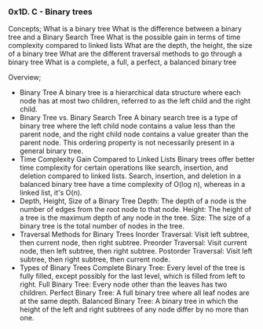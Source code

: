 ### 0x1D. C - Binary trees

Concepts;
What is a binary tree
What is the difference between a binary tree and a Binary Search Tree
What is the possible gain in terms of time complexity compared to linked lists
What are the depth, the height, the size of a binary tree
What are the different traversal methods to go through a binary tree
What is a complete, a full, a perfect, a balanced binary tree

Overview;
* Binary Tree
A binary tree is a hierarchical data structure where each node has at most two children, referred to as the left child and the right child.
* Binary Tree vs. Binary Search Tree
A binary search tree is a type of binary tree where the left child node contains a value less than the parent node, and the right child node contains a value greater than the parent node. This ordering property is not necessarily present in a general binary tree.
* Time Complexity Gain Compared to Linked Lists
Binary trees offer better time complexity for certain operations like search, insertion, and deletion compared to linked lists. Search, insertion, and deletion in a balanced binary tree have a time complexity of O(log n), whereas in a linked list, it's O(n).
* Depth, Height, Size of a Binary Tree
Depth: The depth of a node is the number of edges from the root node to that node.
Height: The height of a tree is the maximum depth of any node in the tree.
Size: The size of a binary tree is the total number of nodes in the tree.
* Traversal Methods for Binary Trees
Inorder Traversal: Visit left subtree, then current node, then right subtree.
Preorder Traversal: Visit current node, then left subtree, then right subtree.
Postorder Traversal: Visit left subtree, then right subtree, then current node.
* Types of Binary Trees
Complete Binary Tree: Every level of the tree is fully filled, except possibly for the last level, which is filled from left to right.
Full Binary Tree: Every node other than the leaves has two children.
Perfect Binary Tree: A full binary tree where all leaf nodes are at the same depth.
Balanced Binary Tree: A binary tree in which the height of the left and right subtrees of any node differ by no more than one.

